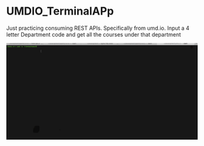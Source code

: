 # UMDIO_TerminalAPp
Just practicing consuming REST APIs. Specifically from umd.io. Input a 4 letter Department code and get all the courses under that department 

![demo gif](demo.gif)
